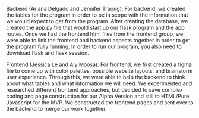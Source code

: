 Backend (Ariana Delgado and Jennifer Truong): For backend, we created the tables for the program in order to be in scope with the information that we would expect to get from the program. After creating the database, we created the app.py file that would start up our flask program and the app routes. Once we had the frontend html files from the frontend group, we were able to link the frontend and backend aspects together in order to get the program fully running. In order to run our program, you also need to download flask and flask session. 


Frontend (Jessica Le and Aly Moosa): For frontend, we first created a figma file to come up with color palettes, possible website layouts, and brainstorm user experience. Through this, we were able to help the backend to think about what tables and what information we will need. We experimented and researched different frontend approaches, but decided to save complex coding and page construction for our Alpha Version and still to HTML/Pure Javascript for the MVP. We constructed the frontend pages and sent over to the backend to merge our work together. 
